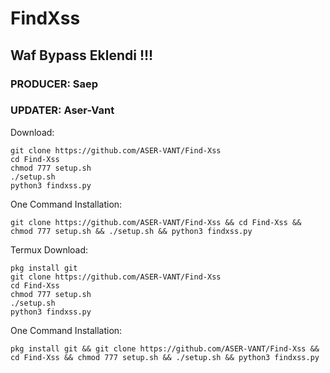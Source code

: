 # FindXss 

## Waf Bypass Eklendi !!!

### PRODUCER: Saep

### UPDATER: Aser-Vant




Download:

	git clone https://github.com/ASER-VANT/Find-Xss
	cd Find-Xss
	chmod 777 setup.sh
	./setup.sh
	python3 findxss.py






One Command Installation:

	git clone https://github.com/ASER-VANT/Find-Xss && cd Find-Xss && chmod 777 setup.sh && ./setup.sh && python3 findxss.py






Termux Download:
	
	pkg install git
	git clone https://github.com/ASER-VANT/Find-Xss
	cd Find-Xss
	chmod 777 setup.sh
	./setup.sh
	python3 findxss.py

One Command Installation:

	pkg install git && git clone https://github.com/ASER-VANT/Find-Xss && cd Find-Xss && chmod 777 setup.sh && ./setup.sh && python3 findxss.py